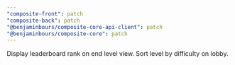 ```yaml
---
"composite-front": patch
"composite-back": patch
"@benjaminbours/composite-core-api-client": patch
"@benjaminbours/composite-core": patch
---
```


Display leaderboard rank on end level view. Sort level by difficulty on lobby.
